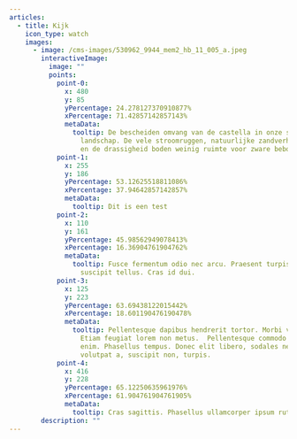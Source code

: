 ```yaml
---
articles:
  - title: Kijk
    icon_type: watch
    images:
      - image: /cms-images/530962_9944_mem2_hb_11_005_a.jpeg
        interactiveImage:
          image: ""
          points:
            point-0:
              x: 480
              y: 85
              yPercentage: 24.278127370910877%
              xPercentage: 71.42857142857143%
              metaData:
                tooltip: De bescheiden omvang van de castella in onze streken komt door het
                  landschap. De vele stroomruggen, natuurlijke zandverhogingen
                  en de drassigheid boden weinig ruimte voor zware bebouwing.
            point-1:
              x: 255
              y: 186
              yPercentage: 53.12625518811086%
              xPercentage: 37.94642857142857%
              metaData:
                tooltip: Dit is een test
            point-2:
              x: 110
              y: 161
              yPercentage: 45.98562949078413%
              xPercentage: 16.36904761904762%
              metaData:
                tooltip: Fusce fermentum odio nec arcu. Praesent turpis.  Curabitur suscipit
                  suscipit tellus. Cras id dui.
            point-3:
              x: 125
              y: 223
              yPercentage: 63.69438122015442%
              xPercentage: 18.601190476190478%
              metaData:
                tooltip: Pellentesque dapibus hendrerit tortor. Morbi vestibulum volutpat enim.
                  Etiam feugiat lorem non metus.  Pellentesque commodo eros a
                  enim. Phasellus tempus. Donec elit libero, sodales nec,
                  volutpat a, suscipit non, turpis.
            point-4:
              x: 416
              y: 228
              yPercentage: 65.12250635961976%
              xPercentage: 61.904761904761905%
              metaData:
                tooltip: Cras sagittis. Phasellus ullamcorper ipsum rutrum nunc.
        description: ""
---
```

